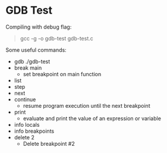 # GDB Test

Compiling with debug flag:
> gcc -g -o gdb-test gdb-test.c

Some useful commands:

- gdb ./gdb-test
- break main
    - set breakpoint on main function
- list
- step
- next
- continue
    - resume program execution until the next breakpoint
- print
    - evaluate and print the value of an expression or variable
- info locals
- info breakpoints
- delete 2
    - Delete breakpoint #2
